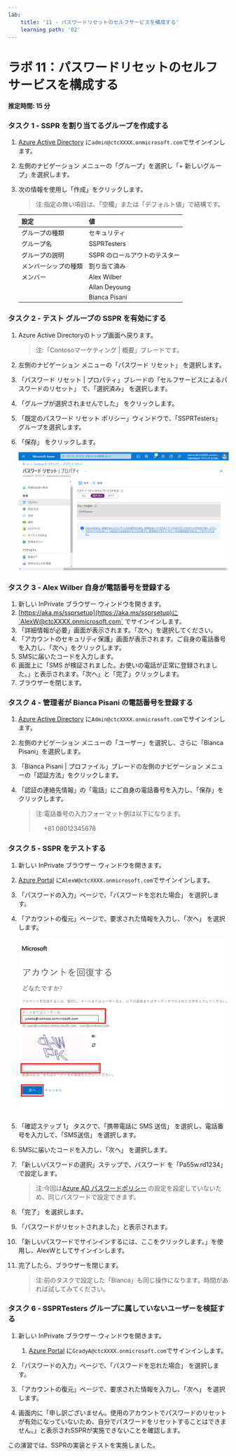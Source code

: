 ```yaml
---
lab:
    title: '11 - パスワードリセットのセルフサービスを構成する'
    learning path: '02'
---
```


# ラボ 11：パスワードリセットのセルフサービスを構成する
#### 推定時間: 15 分

### タスク 1 - SSPR を割り当てるグループを作成する

1. [Azure Active Directory]( https://portal.azure.com/#blade/Microsoft_AAD_IAM/ActiveDirectoryMenuBlade/Overview) に`admin@ctcXXXX.onmicrosoft.com`でサインインします。

2. 左側のナビゲーション メニューの「グループ」を選択し「+ 新しいグループ」を選択します。

2. 次の情報を使用し「作成」をクリックします。

    > 注:指定の無い項目は、「空欄」または「デフォルト値」で結構です。
    
    | 設定 | 値 |
    | :--- | :--- |
    | グループの種類| セキュリティ |
    | グループ名| SSPRTesters |
    | グループの説明| SSPR のロールアウトのテスター |
    | メンバーシップの種類| 割り当て済み |
    | メンバー| Alex Wilber |
    | | Allan Deyoung |
    | | Bianca Pisani |



### タスク 2 - テスト グループの SSPR を有効にする

1. Azure Active Directoryのトップ画面へ戻ります。

    > 注:「Contosoマーケティング | 概要」ブレードです。

2. 左側のナビゲーション メニューの「パスワード リセット」 を選択します。

3. 「パスワード リセット | プロパティ」ブレードの「セルフサービスによるパスワードのリセット」 で、「選択済み」 を選択します。

4. 「グループが選択されませんでした」 をクリックします。

5. 「既定のパスワード リセット ポリシー」ウィンドウで、「SSPRTesters」 グループを選択します。

6. 「保存」 をクリックします。

    ![「選択済み」、「グループの選択」、「保存」が強調表示された「パスワード リセット」の「プロパティ」ページが表示されている画面イメージ](./media/lp2-mod2-enable-password-reset-for-selected-group.png)

    

### タスク 3 - Alex Wilber 自身が電話番号を登録する

1. 新しい InPrivate ブラウザー ウィンドウを開きます。
2. [https://aka.ms/ssprsetup](https://aka.ms/ssprsetup)に`AlexW@ctcXXXX.onmicrosoft.com` でサインインします。
3. 「詳細情報が必要」画面が表示されます。「次へ」を選択してください。
4. 「アカウントのセキュリティ保護」画面が表示されます。ご自身の電話番号を入力し、「次へ」をクリックします。
5. SMSに届いたコードを入力します。
6. 画面上に「SMS が検証されました。お使いの電話が正常に登録されました。」と表示されます。「次へ」と「完了」クリックします。
7. ブラウザーを閉じます。



### タスク 4 - 管理者が Bianca Pisani の電話番号を登録する

1. [Azure Active Directory]( https://portal.azure.com/#blade/Microsoft_AAD_IAM/ActiveDirectoryMenuBlade/Overview) に`Admin@ctcXXXX.onmicrosoft.com`でサインインします。

2. 左側のナビゲーション メニューの「ユーザー」を選択し、さらに「Bianca Pisani」を選択します。

3. 「Bianca Pisani | プロファイル」ブレードの左側のナビゲーション メニューの「認証方法」をクリックします。

4. 「認証の連絡先情報」の「電話」にご自身の電話番号を入力し、「保存」をクリックします。

   > 注:電話番号の入力フォーマット例は以下になります。
   >
   > 　 +81 08012345678



### タスク 5 - SSPR をテストする

1. 新しい InPrivate ブラウザー ウィンドウを開きます。

2. [Azure Portal]( https://portal.azure.com) に`AlexW@ctcXXXX.onmicrosoft.com`でサインインします。

3. 「パスワードの入力」ページで、「パスワードを忘れた場合」 を選択します。

4. 「アカウントの復元」ページで、要求された情報を入力し、「次へ」 を選択します。

    ![「メールまたはユーザー名」、入力ボックス、「次へ」ボタンが強調表示された「アカウントの復元」ページが表示されている画面イメージ](./media/lp2-mod2-get-back-into-your-account-page.png)

5. 「確認ステップ 1」 タスクで、「携帯電話に SMS 送信」 を選択し、電話番号を入力して、「SMS送信」 を選択します。

6. SMSに届いたコードを入力し、「次へ」 を選択します。

7. 「新しいパスワードの選択」ステップで、パスワード を「Pa55w.rd1234」 で設定します。

    > 注:今回は[Azure AD パスワードポリシー](https://docs.microsoft.com/ja-jp/azure/active-directory/authentication/concept-sspr-policy#password-policies-that-only-apply-to-cloud-user-accounts) の設定を設定していないため、同じパスワードで設定できます。

8. 「完了」 を選択します。

9. 「パスワードがリセットされました」と表示されます。

10. 「新しいパスワードでサインインするには、ここをクリックします。」を使用し、AlexWとしてサインインします。

11. 完了したら、ブラウザーを閉じます。

      > 注:前のタスクで設定した「Bianca」も同じ操作になります。時間があれば試してみてください。

      

### タスク 6 - SSPRTesters グループに属していないユーザーを検証する

1. 新しい InPrivate ブラウザー ウィンドウを開きます。

   1. [Azure Portal]( https://portal.azure.com) に`GradyA@ctcXXXX.onmicrosoft.com`でサインインします。

2. 「パスワードの入力」ページで、「パスワードを忘れた場合」 を選択します。

3. 「アカウントの復元」ページで、要求された情報を入力し、「次へ」 を選択します。

4. 画面内に「申し訳ございません。使用のアカウントでパスワードのリセットが有効になっていないため、自分でパスワードをリセットすることはできません。」と表示されSSPRが実施できないことを確認します。

   

この演習では、SSPRの実装とテストを実施しました。
